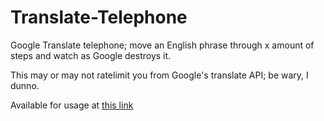 # Translate-Telephone
Google Translate telephone; move an English phrase through x amount of steps and watch as Google destroys it.

This may or may not ratelimit you from Google's translate API; be wary, I dunno. 

Available for usage at [this link](https://gymnophoria.github.io/Translate-Telephone/)
